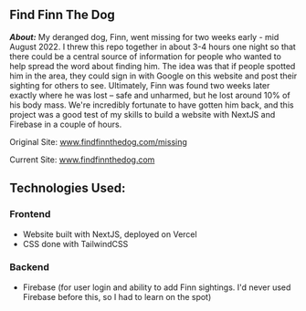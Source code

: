 ## Find Finn The Dog

***About:*** My deranged dog, Finn, went missing for two weeks early - mid August 2022. I threw this repo together in about 3-4 hours one night so that there could be a central source of information for people who wanted to help spread the word about finding him. The idea was that if people spotted him in the area, they could sign in with Google on this website and post their sighting for others to see. Ultimately, Finn was found two weeks later exactly where he was lost – safe and unharmed, but he lost around 10% of his body mass. We're incredibly fortunate to have gotten him back, and this project was a good test of my skills to build a website with NextJS and Firebase in a couple of hours. 

Original Site: www.findfinnthedog.com/missing

Current Site: www.findfinnthedog.com

## Technologies Used:

### Frontend

- Website built with NextJS, deployed on Vercel
- CSS done with TailwindCSS

### Backend
- Firebase (for user login and ability to add Finn sightings. I'd never used Firebase before this, so I had to learn on the spot)
